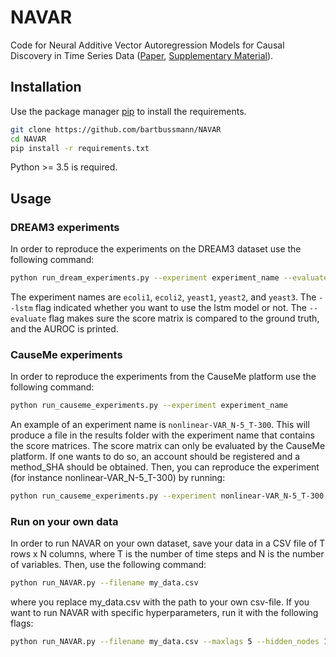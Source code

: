# NAVAR

Code for Neural Additive Vector Autoregression Models for Causal Discovery in Time Series Data ([Paper](paper/Neural_Additive_Vector_Autoregression_Models_for_Causal_Discovery_in_Time_Series.pdf), [Supplementary Material](paper/Supplementary_Material.pdf)).

## Installation

Use the package manager [pip](https://pip.pypa.io/en/stable/) to install the requirements. 

```bash
git clone https://github.com/bartbussmann/NAVAR
cd NAVAR
pip install -r requirements.txt
```

Python >= 3.5 is required.
## Usage

### DREAM3 experiments

In order to reproduce the experiments on the DREAM3 dataset use the following command:

```bash
python run_dream_experiments.py --experiment experiment_name --evaluate --lstm
```

The experiment names are `ecoli1`, `ecoli2`, `yeast1`, `yeast2`, and `yeast3`. The `--lstm` flag indicated whether you want to use the lstm model or not. The `--evaluate` flag makes sure the score matrix is compared to the ground truth, and the AUROC is printed. 

### CauseMe experiments
In order to reproduce the experiments from the CauseMe platform use the following command:
```bash
python run_causeme_experiments.py --experiment experiment_name
```

An example of an experiment name is `nonlinear-VAR_N-5_T-300`. This will produce a file in the results folder with the experiment name that contains the score matrices. The score matrix can only be evaluated by the CauseMe platform. If one wants to do so, an account should be registered and a method_SHA should be obtained. Then, you can reproduce the experiment (for instance nonlinear-VAR_N-5_T-300) by running:
```bash
python run_causeme_experiments.py --experiment nonlinear-VAR_N-5_T-300 --method_sha XXXXXX
```

### Run on your own data
In order to run NAVAR on your own dataset, save your data in a CSV file of T rows x N columns, where T is the number of time steps and N is the number of variables. Then, use the following command:

```bash
python run_NAVAR.py --filename my_data.csv
```

where you replace my_data.csv with the path to your own csv-file. If you want to run NAVAR with specific hyperparameters, run it with the following flags:

```bash
python run_NAVAR.py --filename my_data.csv --maxlags 5 --hidden_nodes 10 --hidden_layers 1 --epochs 2000 --batch_size 32 --sparsity_penalty 0.1 --weight_decay 1e-4 --dropout 0.0 --learning_rate 3e-4 --validation_proportion 0.2
```

